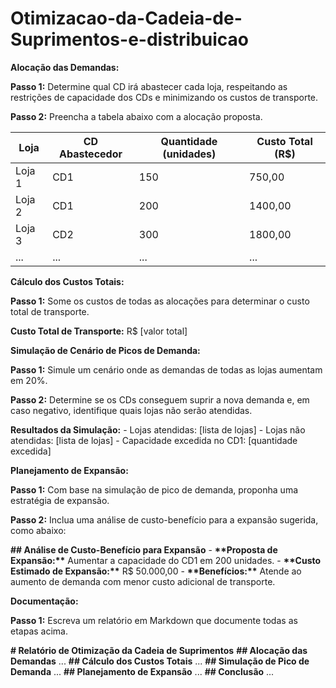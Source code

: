 # Otimizacao-da-Cadeia-de-Suprimentos-e-distribuicao

**Alocação das Demandas:**

**Passo 1:** Determine qual CD irá abastecer cada loja, respeitando as restrições de capacidade dos CDs e minimizando os custos de transporte.

**Passo 2:** Preencha a tabela abaixo com a alocação proposta.

| Loja   | CD Abastecedor | Quantidade (unidades) | Custo Total (R$) |
|--------|----------------|-----------------------|------------------|
| Loja 1 | CD1            | 150                   | 750,00           |
| Loja 2 | CD1            | 200                   | 1400,00          |
| Loja 3 | CD2            | 300                   | 1800,00          |
| ...    | ...            | ...                   | ...              |

**Cálculo dos Custos Totais:**

**Passo 1:** Some os custos de todas as alocações para determinar o custo total de transporte.

**Custo Total de Transporte:** R$ [valor total]

**Simulação de Cenário de Picos de Demanda:**

**Passo 1:** Simule um cenário onde as demandas de todas as lojas aumentam em 20%.

**Passo 2:** Determine se os CDs conseguem suprir a nova demanda e, em caso negativo, identifique quais lojas não serão atendidas.

**Resultados da Simulação:** - Lojas atendidas: \[lista de lojas\] - Lojas não atendidas: \[lista de lojas\] - Capacidade excedida no CD1: \[quantidade excedida\]

**Planejamento de Expansão:**

**Passo 1:** Com base na simulação de pico de demanda, proponha uma estratégia de expansão.

**Passo 2:** Inclua uma análise de custo-benefício para a expansão sugerida, como abaixo:

**## Análise de Custo-Benefício para Expansão** - **\*\*Proposta de Expansão:\*\*** Aumentar a capacidade do CD1 em 200 unidades. - **\*\*Custo Estimado de Expansão:\*\*** R$ 50.000,00 - **\*\*Benefícios:\*\*** Atende ao aumento de demanda com menor custo adicional de transporte.

**Documentação:**

**Passo 1:** Escreva um relatório em Markdown que documente todas as etapas acima.

**\# Relatório de Otimização da Cadeia de Suprimentos** **\## Alocação das Demandas** ... **\## Cálculo dos Custos Totais** ... **\## Simulação de Pico de Demanda** ... **\## Planejamento de Expansão** ... **\## Conclusão** ...
